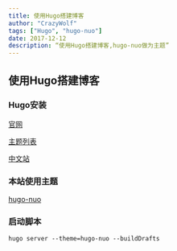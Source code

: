 ```yaml
---
title: 使用Hugo搭建博客
author: "CrazyWolf"
tags: ["Hugo", "hugo-nuo"]
date: 2017-12-12
description: “使用Hugo搭建博客,hugo-nuo做为主题”
---
```


## 使用Hugo搭建博客

### Hugo安装

[官网](https://gohugo.io)

[主题列表](https://themes.gohugo.io)

[中文站](http://www.gohugo.org)

### 本站使用主题

[hugo-nuo](https://github.com/laozhu/hugo-nuo)

### 启动脚本

```shell
hugo server --theme=hugo-nuo --buildDrafts
```

